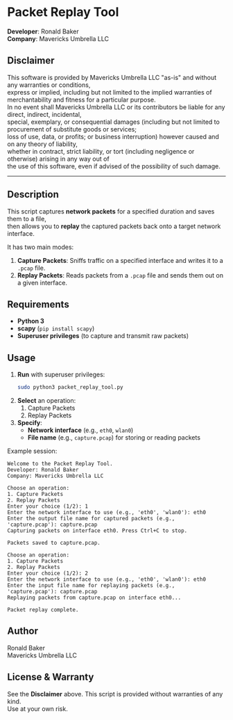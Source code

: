 # Packet Replay Tool

**Developer**: Ronald Baker  
**Company**: Mavericks Umbrella LLC  

## Disclaimer

This software is provided by Mavericks Umbrella LLC "as-is" and without any warranties or conditions,  
express or implied, including but not limited to the implied warranties of merchantability and fitness for a particular purpose.  
In no event shall Mavericks Umbrella LLC or its contributors be liable for any direct, indirect, incidental,  
special, exemplary, or consequential damages (including but not limited to procurement of substitute goods or services;  
loss of use, data, or profits; or business interruption) however caused and on any theory of liability,  
whether in contract, strict liability, or tort (including negligence or otherwise) arising in any way out of  
the use of this software, even if advised of the possibility of such damage.

---

## Description

This script captures **network packets** for a specified duration and saves them to a file,  
then allows you to **replay** the captured packets back onto a target network interface.

It has two main modes:
1. **Capture Packets**: Sniffs traffic on a specified interface and writes it to a `.pcap` file.  
2. **Replay Packets**: Reads packets from a `.pcap` file and sends them out on a given interface.

## Requirements

- **Python 3**
- **scapy** (`pip install scapy`)
- **Superuser privileges** (to capture and transmit raw packets)

## Usage

1. **Run** with superuser privileges:
   ```bash
   sudo python3 packet_replay_tool.py
   ```
2. **Select** an operation:
   1. Capture Packets
   2. Replay Packets
3. **Specify**:
   - **Network interface** (e.g., `eth0`, `wlan0`)  
   - **File name** (e.g., `capture.pcap`) for storing or reading packets

Example session:
```
Welcome to the Packet Replay Tool.
Developer: Ronald Baker
Company: Mavericks Umbrella LLC

Choose an operation:
1. Capture Packets
2. Replay Packets
Enter your choice (1/2): 1
Enter the network interface to use (e.g., 'eth0', 'wlan0'): eth0
Enter the output file name for captured packets (e.g., 'capture.pcap'): capture.pcap
Capturing packets on interface eth0. Press Ctrl+C to stop.

Packets saved to capture.pcap.

Choose an operation:
1. Capture Packets
2. Replay Packets
Enter your choice (1/2): 2
Enter the network interface to use (e.g., 'eth0', 'wlan0'): eth0
Enter the input file name for replaying packets (e.g., 'capture.pcap'): capture.pcap
Replaying packets from capture.pcap on interface eth0...

Packet replay complete.
```

## Author

Ronald Baker  
Mavericks Umbrella LLC

## License & Warranty

See the **Disclaimer** above. This script is provided without warranties of any kind.  
Use at your own risk.
```